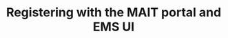 ---
title: Registering with the MAIT portal and EMS UI
keywords: development, versioning
tags: [development]
sidebar: overview_sidebar
permalink: handover.html
summary: A guide on how to register with the MAIT Portal and EMS UI.
toc: true
---